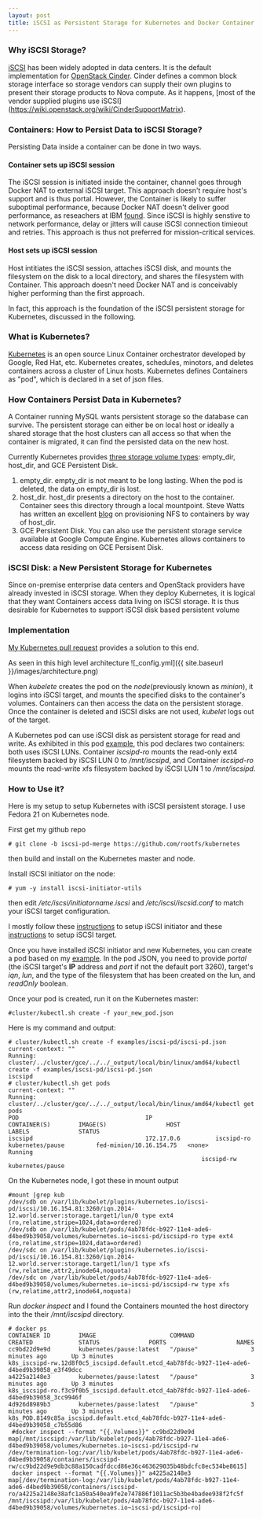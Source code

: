 ```yaml
---
layout: post
title: iSCSI as Persistent Storage for Kubernetes and Docker Container
---
```

### Why iSCSI Storage?
[iSCSI](http://en.wikipedia.org/wiki/ISCSI) has been widely adopted in data centers. It is the default implementation for [OpenStack Cinder](https://wiki.openstack.org/wiki/Cinder). Cinder defines a common block storage interface so storage vendors can supply their own plugins to present their storage products to Nova compute. As it happens, [most of the vendor supplied plugins use iSCSI] (https://wiki.openstack.org/wiki/CinderSupportMatrix).

### Containers: How to Persist Data to iSCSI Storage?
Persisting Data inside a container can be done in two ways.


#### Container sets up iSCSI session

The iSCSI session is initiated inside the container, channel goes through Docker NAT to external iSCSI target. This approach doesn't require host's support and is thus portal. However, the Container is likely to suffer suboptimal performance, because Docker NAT doesn't deliver good performance, as reseachers at IBM [found](http://domino.research.ibm.com/library/cyberdig.nsf/papers/0929052195DD819C85257D2300681E7B/$File/rc25482.pdf). Since iSCSI is highly senstive to network performance, delay or jitters will cause iSCSI connection timieout and retries. This approach is thus not preferred for mission-critical services.

#### Host sets up iSCSI session


Host intitiates the iSCSI session, attaches iSCSI disk, and mounts the filesystem on the disk to a local directory, and shares the filesystem with Container. This approach doesn't need Docker NAT and is conceivably higher performing than the first approach.
 
In fact, this approach is the foundation of the iSCSI persistent storage for Kubernetes, discussed in the following.

### What is Kubernetes?
[Kubernetes](https://github.com/GoogleCloudPlatform/kubernetes/) is an open source Linux Container orchestrator developed by Google, Red Hat, etc. Kubernetes creates, schedules, minotors, and deletes containers across a cluster of Linux hosts. Kubernetes defines Containers as "pod", which is declared in a set of json files. 

### How Containers Persist Data in Kubernetes?
A Container running MySQL wants persistent storage so the database can survive. The persistent storage can either be on local host or ideally a shared storage that the host clusters can all access so that when the container is migrated, it can find the persisted data on the new host.

Currently Kubernetes provides [three storage volume types](https://github.com/GoogleCloudPlatform/kubernetes/blob/master/docs/volumes.md): empty_dir, host_dir, and GCE Persistent Disk. 

1. empty_dir. empty_dir is not meant to be long lasting. When the pod is deleted, the data on empty_dir is lost.
2. host_dir. host_dir presents a directory on the host to the container. Container sees this directory through a local mountpoint. Steve Watts has written an excellent [blog](http://www.emergingafrican.com/2015/02/enabling-docker-volumes-and-kubernetes.html) on provisioning NFS to containers by way of host_dir. 
3. GCE Persistent Disk. You can also use the persistent storage service available at Google Compute Engine. Kubernetes allows containers to access data residing on GCE Persisent Disk. 

### iSCSI Disk: a New Persistent Storage for Kubernetes
Since on-premise enterprise data centers and OpenStack providers have already invested in iSCSI storage. When they deploy Kubernetes, it is logical that they want Containers access data living on iSCSI storage. It is thus desirable for Kubernetes to support iSCSI disk based persistent volume

### Implementation
[My Kubernetes pull request](https://github.com/GoogleCloudPlatform/kubernetes/pull/4612) provides a solution to this end. 

As seen in this  high level architecture ![_config.yml]({{ site.baseurl }}/images/architecture.png)

When *kubelete* creates the pod on the *node*(previously known as *minion*), it logins into iSCSI target, and mounts the specified disks to the container's volumes. Containers can then access the data on the persistent storage. Once the container is deleted and iSCSI disks are not used, *kubelet* logs out of the target.

A Kubernetes pod can use iSCSI disk as persistent storage for read and write. As exhibited in this pod [example](https://github.com/rootfs/kubernetes/blob/iscsi-pd-merge/examples/iscsi-pd/iscsi-pd.json), this pod declares two containers: both uses iSCSI LUNs. Container *iscsipd-ro* mounts the read-only ext4 filesystem backed by iSCSI LUN 0 to _/mnt/iscsipd_, and Container *iscsipd-ro* mounts the read-write xfs filesystem backed by iSCSI LUN 1 to _/mnt/iscsipd_. 

### How to Use it?
Here is my setup to setup Kubernetes with iSCSI persistent storage. I use Fedora 21 on Kubernetes node. 

First get my github repo

    # git clone -b iscsi-pd-merge https://github.com/rootfs/kubernetes
   
then build and install on the Kubernetes master and node.

Install iSCSI initiator on the node:

    # yum -y install iscsi-initiator-utils
   
   
then edit */etc/iscsi/initiatorname.iscsi* and */etc/iscsi/iscsid.conf* to match your iSCSI target configuration.

I mostly follow these [instructions](http://www.server-world.info/en/note?os=Fedora_21&p=iscsi&f=2) to setup iSCSI initiator and these [instructions](http://www.server-world.info/en/note?os=Fedora_21&p=iscsi) to setup iSCSI target.

Once you have installed iSCSI initiator and new Kubernetes, you can create a pod based on my [example](https://github.com/rootfs/kubernetes/blob/iscsi-pd-merge/examples/iscsi-pd/iscsi-pd.json). In the pod JSON, you need to provide *portal* (the iSCSI target's **IP** address and *port* if not the default port 3260), target's *iqn*, *lun*, and the type of the filesystem that has been created on the lun, and *readOnly* boolean. 

Once your pod is created, run it on the Kubernetes master:

    #cluster/kubectl.sh create -f your_new_pod.json

Here is my command and output:

    # cluster/kubectl.sh create -f examples/iscsi-pd/iscsi-pd.json 
    current-context: ""
    Running: cluster/../cluster/gce/../../_output/local/bin/linux/amd64/kubectl create -f examples/iscsi-pd/iscsi-pd.json
    iscsipd
    # cluster/kubectl.sh get pods
    current-context: ""
    Running: cluster/../cluster/gce/../../_output/local/bin/linux/amd64/kubectl get pods
    POD                                    IP                  CONTAINER(S)        IMAGE(S)                 HOST                      LABELS              STATUS
    iscsipd                                172.17.0.6          iscsipd-ro          kubernetes/pause         fed-minion/10.16.154.75   <none>              Running
                                                           iscsipd-rw          kubernetes/pause                                                       

On the Kubernetes node, I got these in mount output

    #mount |grep kub
    /dev/sdb on /var/lib/kubelet/plugins/kubernetes.io/iscsi-pd/iscsi/10.16.154.81:3260/iqn.2014-12.world.server:storage.target1/lun/0 type ext4 (ro,relatime,stripe=1024,data=ordered)
    /dev/sdb on /var/lib/kubelet/pods/4ab78fdc-b927-11e4-ade6-d4bed9b39058/volumes/kubernetes.io~iscsi-pd/iscsipd-ro type ext4 (ro,relatime,stripe=1024,data=ordered)
    /dev/sdc on /var/lib/kubelet/plugins/kubernetes.io/iscsi-pd/iscsi/10.16.154.81:3260/iqn.2014-12.world.server:storage.target1/lun/1 type xfs (rw,relatime,attr2,inode64,noquota)
    /dev/sdc on /var/lib/kubelet/pods/4ab78fdc-b927-11e4-ade6-d4bed9b39058/volumes/kubernetes.io~iscsi-pd/iscsipd-rw type xfs (rw,relatime,attr2,inode64,noquota)


 Run *docker inspect* and I found the Containers mounted the host directory into the their */mnt/iscsipd* directory.
 
    # docker ps
    CONTAINER ID        IMAGE                     COMMAND                CREATED             STATUS              PORTS                    NAMES
    cc9bd22d9e9d        kubernetes/pause:latest   "/pause"               3 minutes ago       Up 3 minutes                                 k8s_iscsipd-rw.12d8f0c5_iscsipd.default.etcd_4ab78fdc-b927-11e4-ade6-d4bed9b39058_e3f49dcc                               
    a4225a2148e3        kubernetes/pause:latest   "/pause"               3 minutes ago       Up 3 minutes                                 k8s_iscsipd-ro.f3c9f0b5_iscsipd.default.etcd_4ab78fdc-b927-11e4-ade6-d4bed9b39058_3cc9946f                               
    4d926d8989b3        kubernetes/pause:latest   "/pause"               3 minutes ago       Up 3 minutes                                 k8s_POD.8149c85a_iscsipd.default.etcd_4ab78fdc-b927-11e4-ade6-d4bed9b39058_c7b55d86                                      
     #docker inspect --format "{{.Volumes}}" cc9bd22d9e9d
    map[/mnt/iscsipd:/var/lib/kubelet/pods/4ab78fdc-b927-11e4-ade6-d4bed9b39058/volumes/kubernetes.io~iscsi-pd/iscsipd-rw /dev/termination-log:/var/lib/kubelet/pods/4ab78fdc-b927-11e4-ade6-d4bed9b39058/containers/iscsipd-rw/cc9bd22d9e9db3c88a150cadfdccd86e36c463629035b48bdcfc8ec534be8615]
     docker inspect --format "{{.Volumes}}" a4225a2148e3
    map[/dev/termination-log:/var/lib/kubelet/pods/4ab78fdc-b927-11e4-ade6-d4bed9b39058/containers/iscsipd-ro/a4225a2148e38afc1a50a540ea9fe2e747886f1011ac5b3be4badee938f2fc5f /mnt/iscsipd:/var/lib/kubelet/pods/4ab78fdc-b927-11e4-ade6-d4bed9b39058/volumes/kubernetes.io~iscsi-pd/iscsipd-ro]
